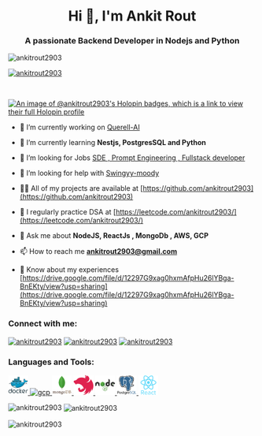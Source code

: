 <h1 align="center">Hi 👋, I'm Ankit Rout</h1>
<h3 align="center">A passionate Backend Developer in Nodejs and Python</h3>



<p align="left"> <img src="https://komarev.com/ghpvc/?username=ankitrout2903&label=Profile%20views&color=0e75b6&style=flat" alt="ankitrout2903" /> </p>

<p align="left"> <a href="https://github.com/ryo-ma/github-profile-trophy"><img src="https://github-profile-trophy.vercel.app/?username=ankitrout2903" alt="ankitrout2903" /></a> </p>

<p align="left"> <a href="https://twitter.com/" target="blank"><img src="https://img.shields.io/twitter/follow/?logo=twitter&style=for-the-badge" alt="" /></a> </p>

[![An image of @ankitrout2903's Holopin badges, which is a link to view their full Holopin profile](https://holopin.me/ankitrout2903)](https://holopin.io/@ankitrout2903)

- 🔭 I’m currently working on [Querell-AI](https://github.com/ankitrout2903/QuerellAI)

- 🌱 I’m currently learning **Nestjs, PostgresSQL and Python**

- 👯 I’m looking for Jobs [SDE , Prompt Engineering , Fullstack developer](https://github.com/ankitrout2903/Swingyy)

- 🤝 I’m looking for help with [Swingyy-moody](https://github.com/ankitrout2903/Swingyy/tree/mood)

- 👨‍💻 All of my projects are available at [https://github.com/ankitrout2903](https://github.com/ankitrout2903)

- 📝 I regularly practice DSA at [https://leetcode.com/ankitrout2903/](https://leetcode.com/ankitrout2903/)

- 💬 Ask me about **NodeJS, ReactJs , MongoDb , AWS, GCP**

- 📫 How to reach me **ankitrout2903@gmail.com**

- 📄 Know about my experiences [https://drive.google.com/file/d/12297G9xag0hxmAfpHu26lYBga-BnEKty/view?usp=sharing](https://drive.google.com/file/d/12297G9xag0hxmAfpHu26lYBga-BnEKty/view?usp=sharing)

<h3 align="left">Connect with me:</h3>
<p align="left">
<a href="https://linkedin.com/in/ankitrout2903" target="blank"><img align="center" src="https://raw.githubusercontent.com/rahuldkjain/github-profile-readme-generator/master/src/images/icons/Social/linked-in-alt.svg" alt="ankitrout2903" height="30" width="40" /></a>
<a href="https://instagram.com/ankitrout2903" target="blank"><img align="center" src="https://raw.githubusercontent.com/rahuldkjain/github-profile-readme-generator/master/src/images/icons/Social/instagram.svg" alt="ankitrout2903" height="30" width="40" /></a>
<a href="https://www.leetcode.com/ankitrout2903" target="blank"><img align="center" src="https://raw.githubusercontent.com/rahuldkjain/github-profile-readme-generator/master/src/images/icons/Social/leet-code.svg" alt="ankitrout2903" height="30" width="40" /></a>
</p>

<h3 align="left">Languages and Tools:</h3>
<p align="left"> <a href="https://www.docker.com/" target="_blank" rel="noreferrer"> <img src="https://raw.githubusercontent.com/devicons/devicon/master/icons/docker/docker-original-wordmark.svg" alt="docker" width="40" height="40"/> </a> <a href="https://cloud.google.com" target="_blank" rel="noreferrer"> <img src="https://www.vectorlogo.zone/logos/google_cloud/google_cloud-icon.svg" alt="gcp" width="40" height="40"/> </a> <a href="https://www.mongodb.com/" target="_blank" rel="noreferrer"> <img src="https://raw.githubusercontent.com/devicons/devicon/master/icons/mongodb/mongodb-original-wordmark.svg" alt="mongodb" width="40" height="40"/> </a> <a href="https://nestjs.com/" target="_blank" rel="noreferrer"> <img src="https://raw.githubusercontent.com/devicons/devicon/master/icons/nestjs/nestjs-plain.svg" alt="nestjs" width="40" height="40"/> </a> <a href="https://nodejs.org" target="_blank" rel="noreferrer"> <img src="https://raw.githubusercontent.com/devicons/devicon/master/icons/nodejs/nodejs-original-wordmark.svg" alt="nodejs" width="40" height="40"/> </a> <a href="https://www.postgresql.org" target="_blank" rel="noreferrer"> <img src="https://raw.githubusercontent.com/devicons/devicon/master/icons/postgresql/postgresql-original-wordmark.svg" alt="postgresql" width="40" height="40"/> </a> <a href="https://reactjs.org/" target="_blank" rel="noreferrer"> <img src="https://raw.githubusercontent.com/devicons/devicon/master/icons/react/react-original-wordmark.svg" alt="react" width="40" height="40"/> </a> </p>

<p><img align="left" src="https://github-readme-stats.vercel.app/api/top-langs?username=ankitrout2903&show_icons=true&locale=en&layout=compact" alt="ankitrout2903" /></p>

<p>&nbsp;<img align="center" src="https://github-readme-stats.vercel.app/api?username=ankitrout2903&show_icons=true&locale=en" alt="ankitrout2903" /></p>

<p><img align="center" src="https://github-readme-streak-stats.herokuapp.com/?user=ankitrout2903&" alt="ankitrout2903" /></p>
